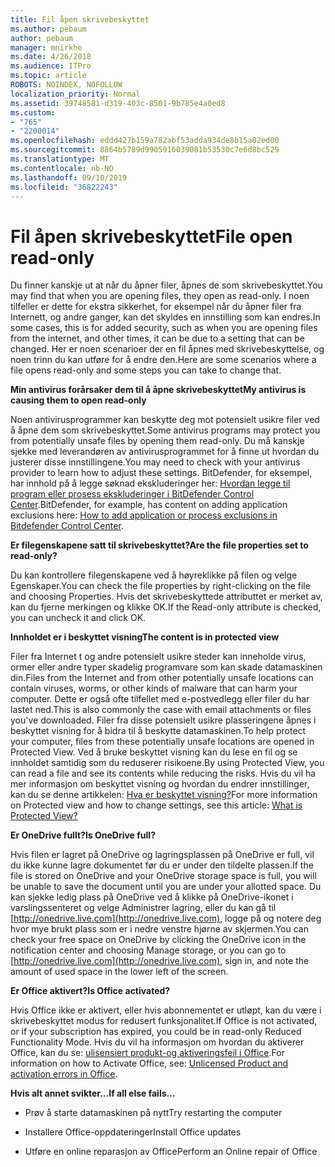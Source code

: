 ```yaml
---
title: Fil åpen skrivebeskyttet
ms.author: pebaum
author: pebaum
manager: mnirkhe
ms.date: 4/26/2018
ms.audience: ITPro
ms.topic: article
ROBOTS: NOINDEX, NOFOLLOW
localization_priority: Normal
ms.assetid: 39748581-d319-403c-8501-9b785e4a0ed8
ms.custom:
- "765"
- "2200014"
ms.openlocfilehash: eddd427b159a782abf53adda934de8b15a02ed00
ms.sourcegitcommit: 8864b5789d9905916039081b53530c7e6d8bc529
ms.translationtype: MT
ms.contentlocale: nb-NO
ms.lasthandoff: 09/10/2019
ms.locfileid: "36822243"
---
```

# <a name="file-open-read-only"></a><span data-ttu-id="c89ee-102">Fil åpen skrivebeskyttet</span><span class="sxs-lookup"><span data-stu-id="c89ee-102">File open read-only</span></span>

<span data-ttu-id="c89ee-103">Du finner kanskje ut at når du åpner filer, åpnes de som skrivebeskyttet.</span><span class="sxs-lookup"><span data-stu-id="c89ee-103">You may find that when you are opening files, they open as read-only.</span></span> <span data-ttu-id="c89ee-104">I noen tilfeller er dette for ekstra sikkerhet, for eksempel når du åpner filer fra Internett, og andre ganger, kan det skyldes en innstilling som kan endres.</span><span class="sxs-lookup"><span data-stu-id="c89ee-104">In some cases, this is for added security, such as when you are opening files from the internet, and other times, it can be due to a setting that can be changed.</span></span> <span data-ttu-id="c89ee-105">Her er noen scenarioer der en fil åpnes med skrivebeskyttelse, og noen trinn du kan utføre for å endre den.</span><span class="sxs-lookup"><span data-stu-id="c89ee-105">Here are some scenarios where a file opens read-only and some steps you can take to change that.</span></span>
  
 <span data-ttu-id="c89ee-106">**Min antivirus forårsaker dem til å åpne skrivebeskyttet**</span><span class="sxs-lookup"><span data-stu-id="c89ee-106">**My antivirus is causing them to open read-only**</span></span>
  
<span data-ttu-id="c89ee-107">Noen antivirusprogrammer kan beskytte deg mot potensielt usikre filer ved å åpne dem som skrivebeskyttet.</span><span class="sxs-lookup"><span data-stu-id="c89ee-107">Some antivirus programs may protect you from potentially unsafe files by opening them read-only.</span></span> <span data-ttu-id="c89ee-108">Du må kanskje sjekke med leverandøren av antivirusprogrammet for å finne ut hvordan du justerer disse innstillingene.</span><span class="sxs-lookup"><span data-stu-id="c89ee-108">You may need to check with your antivirus provider to learn how to adjust these settings.</span></span> <span data-ttu-id="c89ee-109">BitDefender, for eksempel, har innhold på å legge søknad ekskluderinger her: [Hvordan legge til program eller prosess ekskluderinger i BitDefender Control Center](https://aka.ms/AA6098i).</span><span class="sxs-lookup"><span data-stu-id="c89ee-109">BitDefender, for example, has content on adding application exclusions here: [How to add application or process exclusions in Bitdefender Control Center](https://aka.ms/AA6098i).</span></span>
  
 <span data-ttu-id="c89ee-110">**Er filegenskapene satt til skrivebeskyttet?**</span><span class="sxs-lookup"><span data-stu-id="c89ee-110">**Are the file properties set to read-only?**</span></span>
  
<span data-ttu-id="c89ee-111">Du kan kontrollere filegenskapene ved å høyreklikke på filen og velge Egenskaper.</span><span class="sxs-lookup"><span data-stu-id="c89ee-111">You can check the file properties by right-clicking on the file and choosing Properties.</span></span> <span data-ttu-id="c89ee-112">Hvis det skrivebeskyttede attributtet er merket av, kan du fjerne merkingen og klikke OK.</span><span class="sxs-lookup"><span data-stu-id="c89ee-112">If the Read-only attribute is checked, you can uncheck it and click OK.</span></span>
  
 <span data-ttu-id="c89ee-113">**Innholdet er i beskyttet visning**</span><span class="sxs-lookup"><span data-stu-id="c89ee-113">**The content is in protected view**</span></span>
  
<span data-ttu-id="c89ee-114">Filer fra Internet t og andre potensielt usikre steder kan inneholde virus, ormer eller andre typer skadelig programvare som kan skade datamaskinen din.</span><span class="sxs-lookup"><span data-stu-id="c89ee-114">Files from the Internet and from other potentially unsafe locations can contain viruses, worms, or other kinds of malware that can harm your computer.</span></span> <span data-ttu-id="c89ee-115">Dette er også ofte tilfellet med e-postvedlegg eller filer du har lastet ned.</span><span class="sxs-lookup"><span data-stu-id="c89ee-115">This is also commonly the case with email attachments or files you've downloaded.</span></span> <span data-ttu-id="c89ee-116">Filer fra disse potensielt usikre plasseringene åpnes i beskyttet visning for å bidra til å beskytte datamaskinen.</span><span class="sxs-lookup"><span data-stu-id="c89ee-116">To help protect your computer, files from these potentially unsafe locations are opened in Protected View.</span></span> <span data-ttu-id="c89ee-117">Ved å bruke beskyttet visning kan du lese en fil og se innholdet samtidig som du reduserer risikoene.</span><span class="sxs-lookup"><span data-stu-id="c89ee-117">By using Protected View, you can read a file and see its contents while reducing the risks.</span></span> <span data-ttu-id="c89ee-118">Hvis du vil ha mer informasjon om beskyttet visning og hvordan du endrer innstillinger, kan du se denne artikkelen: [Hva er beskyttet visning?](https://support.office.com/article/d6f09ac7-e6b9-4495-8e43-2bbcdbcb6653)</span><span class="sxs-lookup"><span data-stu-id="c89ee-118">For more information on Protected view and how to change settings, see this article: [What is Protected View?](https://support.office.com/article/d6f09ac7-e6b9-4495-8e43-2bbcdbcb6653)</span></span>
  
 <span data-ttu-id="c89ee-119">**Er OneDrive fullt?**</span><span class="sxs-lookup"><span data-stu-id="c89ee-119">**Is OneDrive full?**</span></span>
  
<span data-ttu-id="c89ee-120">Hvis filen er lagret på OneDrive og lagringsplassen på OneDrive er full, vil du ikke kunne lagre dokumentet før du er under den tildelte plassen.</span><span class="sxs-lookup"><span data-stu-id="c89ee-120">If the file is stored on OneDrive and your OneDrive storage space is full, you will be unable to save the document until you are under your allotted space.</span></span> <span data-ttu-id="c89ee-121">Du kan sjekke ledig plass på OneDrive ved å klikke på OneDrive-ikonet i varslingssenteret og velge Administrer lagring, eller du kan gå til [http://onedrive.live.com](http://onedrive.live.com), logge på og notere deg hvor mye brukt plass som er i nedre venstre hjørne av skjermen.</span><span class="sxs-lookup"><span data-stu-id="c89ee-121">You can check your free space on OneDrive by clicking the OneDrive icon in the notification center and choosing Manage storage, or you can go to [http://onedrive.live.com](http://onedrive.live.com), sign in, and note the amount of used space in the lower left of the screen.</span></span>
  
 <span data-ttu-id="c89ee-122">**Er Office aktivert?**</span><span class="sxs-lookup"><span data-stu-id="c89ee-122">**Is Office activated?**</span></span>
  
<span data-ttu-id="c89ee-123">Hvis Office ikke er aktivert, eller hvis abonnementet er utløpt, kan du være i skrivebeskyttet modus for redusert funksjonalitet.</span><span class="sxs-lookup"><span data-stu-id="c89ee-123">If Office is not activated, or if your subscription has expired, you could be in read-only Reduced Functionality Mode.</span></span> <span data-ttu-id="c89ee-124">Hvis du vil ha informasjon om hvordan du aktiverer Office, kan du se: [ulisensiert produkt-og aktiveringsfeil i Office](https://support.office.com/article/0d23d3c0-c19c-4b2f-9845-5344fedc4380).</span><span class="sxs-lookup"><span data-stu-id="c89ee-124">For information on how to Activate Office, see: [Unlicensed Product and activation errors in Office](https://support.office.com/article/0d23d3c0-c19c-4b2f-9845-5344fedc4380).</span></span>
  
 <span data-ttu-id="c89ee-125">**Hvis alt annet svikter...**</span><span class="sxs-lookup"><span data-stu-id="c89ee-125">**If all else fails...**</span></span>
  
- <span data-ttu-id="c89ee-126">Prøv å starte datamaskinen på nytt</span><span class="sxs-lookup"><span data-stu-id="c89ee-126">Try restarting the computer</span></span>
    
- <span data-ttu-id="c89ee-127">Installere Office-oppdateringer</span><span class="sxs-lookup"><span data-stu-id="c89ee-127">Install Office updates</span></span>
    
- <span data-ttu-id="c89ee-128">Utføre en online reparasjon av Office</span><span class="sxs-lookup"><span data-stu-id="c89ee-128">Perform an Online repair of Office</span></span>
    

